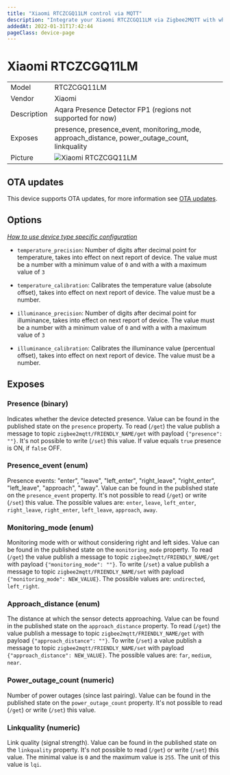 ```yaml
---
title: "Xiaomi RTCZCGQ11LM control via MQTT"
description: "Integrate your Xiaomi RTCZCGQ11LM via Zigbee2MQTT with whatever smart home infrastructure you are using without the vendors bridge or gateway."
addedAt: 2022-01-31T17:42:44
pageClass: device-page
---
```


<!-- !!!! -->
<!-- ATTENTION: This file is auto-generated through docgen! -->
<!-- You can only edit the "Notes"-Section between the two comment lines "Notes BEGIN" and "Notes END". -->
<!-- Do not use h1 or h2 heading within "## Notes"-Section. -->
<!-- !!!! -->

# Xiaomi RTCZCGQ11LM

|     |     |
|-----|-----|
| Model | RTCZCGQ11LM  |
| Vendor  | Xiaomi  |
| Description | Aqara Presence Detector FP1 (regions not supported for now) |
| Exposes | presence, presence_event, monitoring_mode, approach_distance, power_outage_count, linkquality |
| Picture | ![Xiaomi RTCZCGQ11LM](https://www.zigbee2mqtt.io/images/devices/RTCZCGQ11LM.jpg) |


<!-- Notes BEGIN: You can edit here. Add "## Notes" headline if not already present. -->


<!-- Notes END: Do not edit below this line -->

## OTA updates
This device supports OTA updates, for more information see [OTA updates](../guide/usage/ota_updates.md).


## Options
*[How to use device type specific configuration](../guide/configuration/devices-groups.md#specific-device-options)*

* `temperature_precision`: Number of digits after decimal point for temperature, takes into effect on next report of device. The value must be a number with a minimum value of `0` and with a with a maximum value of `3`

* `temperature_calibration`: Calibrates the temperature value (absolute offset), takes into effect on next report of device. The value must be a number.

* `illuminance_precision`: Number of digits after decimal point for illuminance, takes into effect on next report of device. The value must be a number with a minimum value of `0` and with a with a maximum value of `3`

* `illuminance_calibration`: Calibrates the illuminance value (percentual offset), takes into effect on next report of device. The value must be a number.


## Exposes

### Presence (binary)
Indicates whether the device detected presence.
Value can be found in the published state on the `presence` property.
To read (`/get`) the value publish a message to topic `zigbee2mqtt/FRIENDLY_NAME/get` with payload `{"presence": ""}`.
It's not possible to write (`/set`) this value.
If value equals `true` presence is ON, if `false` OFF.

### Presence_event (enum)
Presence events: "enter", "leave", "left_enter", "right_leave", "right_enter", "left_leave", "approach", "away".
Value can be found in the published state on the `presence_event` property.
It's not possible to read (`/get`) or write (`/set`) this value.
The possible values are: `enter`, `leave`, `left_enter`, `right_leave`, `right_enter`, `left_leave`, `approach`, `away`.

### Monitoring_mode (enum)
Monitoring mode with or without considering right and left sides.
Value can be found in the published state on the `monitoring_mode` property.
To read (`/get`) the value publish a message to topic `zigbee2mqtt/FRIENDLY_NAME/get` with payload `{"monitoring_mode": ""}`.
To write (`/set`) a value publish a message to topic `zigbee2mqtt/FRIENDLY_NAME/set` with payload `{"monitoring_mode": NEW_VALUE}`.
The possible values are: `undirected`, `left_right`.

### Approach_distance (enum)
The distance at which the sensor detects approaching.
Value can be found in the published state on the `approach_distance` property.
To read (`/get`) the value publish a message to topic `zigbee2mqtt/FRIENDLY_NAME/get` with payload `{"approach_distance": ""}`.
To write (`/set`) a value publish a message to topic `zigbee2mqtt/FRIENDLY_NAME/set` with payload `{"approach_distance": NEW_VALUE}`.
The possible values are: `far`, `medium`, `near`.

### Power_outage_count (numeric)
Number of power outages (since last pairing).
Value can be found in the published state on the `power_outage_count` property.
It's not possible to read (`/get`) or write (`/set`) this value.

### Linkquality (numeric)
Link quality (signal strength).
Value can be found in the published state on the `linkquality` property.
It's not possible to read (`/get`) or write (`/set`) this value.
The minimal value is `0` and the maximum value is `255`.
The unit of this value is `lqi`.

